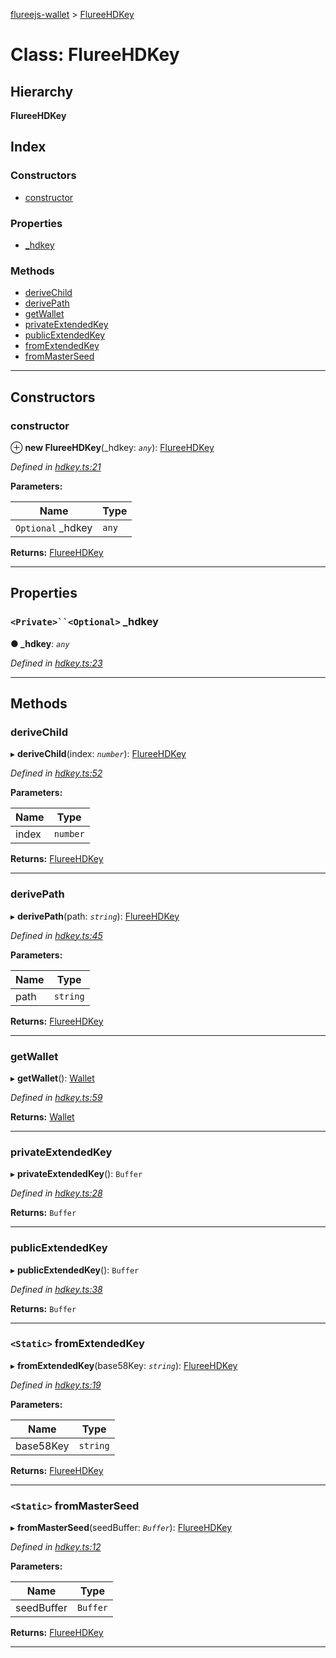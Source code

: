 [flureejs-wallet](../README.md) > [FlureeHDKey](../classes/flureehdkey.md)

# Class: FlureeHDKey

## Hierarchy

**FlureeHDKey**

## Index

### Constructors

- [constructor](flureehdkey.md#constructor)

### Properties

- [\_hdkey](flureehdkey.md#_hdkey)

### Methods

- [deriveChild](flureehdkey.md#derivechild)
- [derivePath](flureehdkey.md#derivepath)
- [getWallet](flureehdkey.md#getwallet)
- [privateExtendedKey](flureehdkey.md#privateextendedkey)
- [publicExtendedKey](flureehdkey.md#publicextendedkey)
- [fromExtendedKey](flureehdkey.md#fromextendedkey)
- [fromMasterSeed](flureehdkey.md#frommasterseed)

---

## Constructors

<a id="constructor"></a>

### constructor

⊕ **new FlureeHDKey**(\_hdkey: _`any`_): [FlureeHDKey](flureehdkey.md)

_Defined in [hdkey.ts:21](https://github.com/StylusFrost/flureejs-wallet/blob/f1e30cd/src/hdkey.ts#L21)_

**Parameters:**

| Name               | Type  |
| ------------------ | ----- |
| `Optional` \_hdkey | `any` |

**Returns:** [FlureeHDKey](flureehdkey.md)

---

## Properties

<a id="_hdkey"></a>

### ` <Private>``<Optional> ` \_hdkey

**● \_hdkey**: _`any`_

_Defined in [hdkey.ts:23](https://github.com/StylusFrost/flureejs-wallet/blob/f1e30cd/src/hdkey.ts#L23)_

---

## Methods

<a id="derivechild"></a>

### deriveChild

▸ **deriveChild**(index: _`number`_): [FlureeHDKey](flureehdkey.md)

_Defined in [hdkey.ts:52](https://github.com/StylusFrost/flureejs-wallet/blob/f1e30cd/src/hdkey.ts#L52)_

**Parameters:**

| Name  | Type     |
| ----- | -------- |
| index | `number` |

**Returns:** [FlureeHDKey](flureehdkey.md)

---

<a id="derivepath"></a>

### derivePath

▸ **derivePath**(path: _`string`_): [FlureeHDKey](flureehdkey.md)

_Defined in [hdkey.ts:45](https://github.com/StylusFrost/flureejs-wallet/blob/f1e30cd/src/hdkey.ts#L45)_

**Parameters:**

| Name | Type     |
| ---- | -------- |
| path | `string` |

**Returns:** [FlureeHDKey](flureehdkey.md)

---

<a id="getwallet"></a>

### getWallet

▸ **getWallet**(): [Wallet](wallet.md)

_Defined in [hdkey.ts:59](https://github.com/StylusFrost/flureejs-wallet/blob/f1e30cd/src/hdkey.ts#L59)_

**Returns:** [Wallet](wallet.md)

---

<a id="privateextendedkey"></a>

### privateExtendedKey

▸ **privateExtendedKey**(): `Buffer`

_Defined in [hdkey.ts:28](https://github.com/StylusFrost/flureejs-wallet/blob/f1e30cd/src/hdkey.ts#L28)_

**Returns:** `Buffer`

---

<a id="publicextendedkey"></a>

### publicExtendedKey

▸ **publicExtendedKey**(): `Buffer`

_Defined in [hdkey.ts:38](https://github.com/StylusFrost/flureejs-wallet/blob/f1e30cd/src/hdkey.ts#L38)_

**Returns:** `Buffer`

---

<a id="fromextendedkey"></a>

### `<Static>` fromExtendedKey

▸ **fromExtendedKey**(base58Key: _`string`_): [FlureeHDKey](flureehdkey.md)

_Defined in [hdkey.ts:19](https://github.com/StylusFrost/flureejs-wallet/blob/f1e30cd/src/hdkey.ts#L19)_

**Parameters:**

| Name      | Type     |
| --------- | -------- |
| base58Key | `string` |

**Returns:** [FlureeHDKey](flureehdkey.md)

---

<a id="frommasterseed"></a>

### `<Static>` fromMasterSeed

▸ **fromMasterSeed**(seedBuffer: _`Buffer`_): [FlureeHDKey](flureehdkey.md)

_Defined in [hdkey.ts:12](https://github.com/StylusFrost/flureejs-wallet/blob/f1e30cd/src/hdkey.ts#L12)_

**Parameters:**

| Name       | Type     |
| ---------- | -------- |
| seedBuffer | `Buffer` |

**Returns:** [FlureeHDKey](flureehdkey.md)

---
